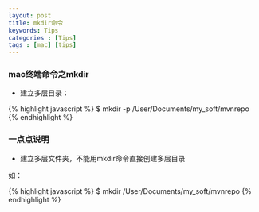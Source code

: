 ```yaml
---
layout: post
title: mkdir命令
keywords: Tips
categories : [Tips]
tags : [mac] [tips]
---
```

### mac终端命令之mkdir

* 建立多层目录：

{% highlight javascript %}
$ mkdir -p /User/Documents/my_soft/mvnrepo
{% endhighlight %}
 
### 一点点说明

* 建立多层文件夹，不能用mkdir命令直接创建多层目录

如：

{% highlight javascript %}
$ mkdir /User/Documents/my_soft/mvnrepo
{% endhighlight %}